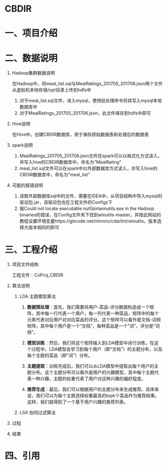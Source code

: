 # CBDIR
# 一、项目介绍
# 二、数据说明

1. Hadoop集群数据说明
   
   在Hadoop中，将meal_list.sql与MealRatings_201705_201706.json两个文件从虚拟机本地存储/opt目录上传到hdfs中
   1. 对于meal_list.sql文件，进入mysql，使用批处理命令将其写入mysql本地数据库中
   2. 对于MealRatings_201705_201706.json，此文件保存到hdfs中即可
2. Hive说明
   
   在Hive中，创建CBDIR数据库，用于保存原始数据表和处理后的数据表
3. spark说明
   
   1. MealRatings_201705_201706.json文件在spark可以以格式化方式读入，并写入hive的CBDIR数据库中，命名为“MealRating”
   2. meal_list.sql文件可以在spark中以外部数据库方式读入，并写入hive的CBDIR数据库中，命名为“meal_list”
4. 可能的报错说明
   
   1. 读取外部数据库sql中的文件，需要在IDEA中，从项目结构中导入mysql的驱动包.jar，该驱动包也在工程文件的Configs下
   2. 报Could not locate executable null\bin\winutils.exe in the Hadoop binaries的错误，在Config文件夹下找到winutils-master，并按此网站的教程设置环境变量https://gitcode.net/mirrors/cdarlint/winutils，版本选择大版本相同的即可

# 三、工程介绍
1. 项目文件结构

   工程文件：CoProj_CBDIR
2. 算法说明

   1. LDA 主题模型算法

      1. **数据预处理**：首先，我们需要将用户-菜品-评分数据构造成一个矩阵，其中每一行代表一个用户，每一列代表一种菜品，矩阵中的每个元素代表对应用户对对应菜品的评分。这个矩阵可以看作是文档-词频矩阵，其中每个用户是一个“文档”，每种菜品是一个“词”，评分是“词频”。

      2. **模型训练**：然后，我们将这个矩阵输入到LDA模型中进行训练。在这个过程中，LDA模型会学习到每个用户（即“文档”）的主题分布，以及每个主题的菜品（即“词”）分布。

      3. **主题提取**：训练完成后，我们可以从LDA模型中提取出每个用户的主题分布。这个主题分布可以看作是用户的兴趣模型，其中每个主题代表一种兴趣，主题的权重代表了用户对这种兴趣的偏好程度。

      4. **推荐生成**：最后，我们可以根据用户的主题分布来生成推荐。具体来说，我们可以为每个主题选择权重最高的topk个菜品作为推荐结果。这样，我们就得到了一个基于用户兴趣的推荐列表。


   2. LSA 协同过滤算法
3. 过程

4. 结果

# 四、引用